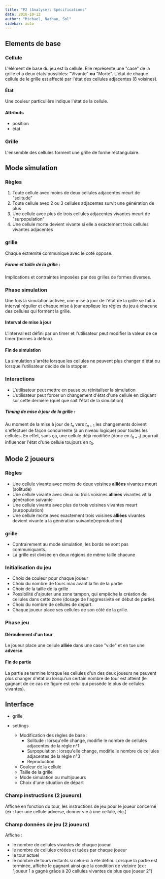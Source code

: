 ```yaml
---
title: "P2 (Analyse): Spécifications"
date: 2018-10-12
author: "Michael, Nathan, Sol"
sidebar: auto
---
```


## Elements de base

### Cellule

L'élément de base du jeu est la cellule. Elle représente une "case" de la grille et a deux états possibles: "Vivante" **ou** "Morte". L'état de chaque cellule de le grille est affecté par l'état des cellules adjacentes (8 voisines).

#### État
Une couleur particulière indique l'état de la cellule.

#### Attributs

* position
* état

### Grille
L'ensemble des cellules forment une grille de forme rectangulaire.

## Mode simulation

### Règles
1. Toute cellule avec moins de deux cellules adjacentes meurt de "solitude"
2. Toute cellule avec 2 ou 3 cellules adjacentes survit une génération de plus
3. Une cellule avec plus de trois cellules adjacentes vivantes meurt de "surpopulation"
4. Une cellule morte devient vivante si elle a exactement trois cellules vivantes adjacentes

### grille
Chaque extremité communique avec le coté opposé.


<Container type="warning" header="Point chaud">

##### Forme et taille de la grille :

Implications et contraintes imposées par des grilles de formes diverses.

</container>

### Phase simulation
Une fois la simulation activée, une mise à jour de l'état de la grille se fait à interval régulier et chaque mise à jour applique les règles du jeu à chacune des cellules qui forment la grille.

#### Interval de mise à jour
L'interval est défini par un timer et l'utilisateur peut modifier la valeur de ce timer (bornes à définir).

#### Fin de simulation
La simulation s'arrête lorsque les cellules ne peuvent plus changer d'état ou lorsque l'utilisateur décide de la stopper.

### Interactions
* L'utilisateur peut mettre en pause ou réinitaliser la simulation
* L'utilisateur peut forcer un changement d'état d'une cellule en cliquant sur cette dernière (quel que soit l'état de la simulation)

<Container type="warning" header="Point chaud">

##### Timing de mise à jour de la grille :

Au moment de la mise à jour de $t_n$ vers $t_{n+1}$ les changements doivent s'effectuer de façon concurrente (à un niveau logique) pour toutes les cellules. En effet, sans ça, une cellule déjà modifiée (donc en $t_{n+1}$) pourrait influencer l'état d'une cellule toujours en $t_0$.

</container>

## Mode 2 joueurs

### Règles
* Une cellule vivante avec moins de deux voisines **alliées** vivantes meurt (solitude)
* Une cellule vivante avec deux ou trois voisines **alliées** vivantes vit la génération suivante
* Une cellule vivante avec plus de trois voisines vivantes meurt (surpopulation)
* Une cellule morte avec exactement trois voisines **alliées** vivantes devient vivante a la génération suivante(reproduction)

### grille
* Contrairement au mode simulation, les bords ne sont pas communiquants.
* La grille est divisée en deux régions de même taille chacune


### Initialisation du jeu
* Choix de couleur pour chaque joueur
* Choix du nombre de tours max avant la fin de la partie
* Choix de la taille de la grille
* Possibilité d'ajouter une zone tampon, qui empêche la création de cellules dans cette zone (dosage de l'aggressivité en début de partie).
* Choix du nombre de cellules de départ.
* Chaque joueur place ses cellules de son côté de la grille.

### Phase jeu

#### Déroulement d'un tour
Le joueur place une cellule **alliée** dans une case "vide" et en tue une **adverse**.

#### Fin de partie
La partie se termine lorsque les cellules d'un des deux joueurs ne peuvent plus changer d'état ou lorsqu'un certain nombre de tour est atteint (le gagnant de ce cas de figure est celui qui possède le plus de cellules vivantes).

## Interface

* grille

* settings
    * Modification des règles de base :
        * Solitude : lorsqu'elle change, modifie le nombre de cellules adjacentes de la règle n°1
        * Surpopulation : lorsqu'elle change, modifie le nombre de cellules adjacentes de la règle n°3
        * Reproduction
    * Couleur de la cellule
    * Taille de la grille
    * Mode simulation ou multijoueurs
    * Choix d'une situation de départ



### Champ instructions (2 joueurs)
Affiche en fonction du tour, les instructions de jeu pour le joueur concerné (ex : tuer une cellule adverse, donner vie à une cellule, etc.)

### Champ données de jeu (2 joueurs)
Affiche :
* le nombre de cellules vivantes de chaque joueur
* le nombre de cellules créées et tuées par chaque joueur
* le tour actuel
* le nombre de tours restants si celui-ci à été défini.
Lorsque la partie est terminée, affiche le gagnant ainsi que la condition de victoire (ex : "joueur 1 a gagné grâce à 20 cellules vivantes de plus que joueur 2")
